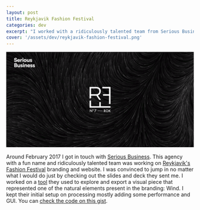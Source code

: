 ```yaml
---
layout: post
title: Reykjavik Fashion Festival
categories: dev
excerpt: "I worked with a ridiculously talented team from Serious Business on a tool for exploring and exporting visuals related to one of the natural elements present in the Reykjavik's Fashion Festival brand: Wind."
cover: '/assets/dev/reykjavik-fashion-festival.png'
---
```


![](/assets/dev/reykjavik-fashion-festival.png)

Around February 2017 I got in touch with [Serious Business](http://seriousbusiness.agency/). This agency with a fun name and ridiculously talented team was working on [Reykjavik's Fashion Festival](http://work.seriousbusiness.agency/rff/) branding and website. I was convinced to jump in no matter what I would do just by checking out the slides and deck they sent me. I worked on a [tool](http://work.seriousbusiness.agency/rff/4/) they used to explore and export a visual piece that represented one of the natural elements present in the branding: Wind. I kept their initial setup on processing mostly adding some performance and GUI. You can [check the code on this gist](https://gist.github.com/murilopolese/3d7de2f5ef30d36737273567ff96795e).
